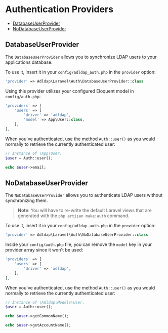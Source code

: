 # Authentication Providers

* [DatabaseUserProvider](#DatabaseUserProvider)
* [NoDatabaseUserProvider](#NoDatabaseUserProvider)

## DatabaseUserProvider

The `DatabaseUserProvider` allows you to synchronize LDAP users to your applications database.

To use it, insert it in your `config/adldap_auth.php` in the `provider` option:

```php
'provider' => Adldap\Laravel\Auth\DatabaseUserProvider::class
```
    
Using this provider utilizes your configured Eloquent model in `config/auth.php`:

```php
'providers' => [
    'users' => [
        'driver' => 'adldap',
        'model' => App\User::class,
    ],
],
```

When you've authenticated, use the method `Auth::user()` as you would
normally to retrieve the currently authenticated user:

```php
// Instance of \App\User.
$user = Auth::user();

echo $user->email;
```

## NoDatabaseUserProvider

The `NoDatabaseUserProvider` allows you to authenticate LDAP users without synchronizing them.

> **Note**: You will have to re-write the default Laravel views that
> are generated with the `php artisan make:auth` command. 

To use it, insert it in your `config/adldap_auth.php` in the `provider` option:

```php
'provider' => Adldap\Laravel\Auth\NoDatabaseUserProvider::class
```

Inside your `config/auth.php` file, you can remove the `model` key in your provider array since it won't be used:

```php
'providers' => [
    'users' => [
        'driver' => 'adldap',
    ],
],
```

When you've authenticated, use the method `Auth::user()` as you would
normally to retrieve the currently authenticated user:

```php
// Instance of \Adldap\Models\User.
$user = Auth::user();

echo $user->getCommonName();

echo $user->getAccountName();
```
